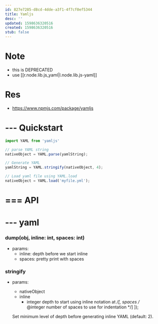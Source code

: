 ```yaml
---
id: 827e7285-d8cd-4dde-a3f1-4f7cf0ef5344
title: Yamljs
desc: ''
updated: 1598636320516
created: 1598636320516
stub: false
---
```


# Note
- this is DEPRECATED
- use [[r.node.lib.js_yaml|l.node.lib.js-yaml]]

# Res
- https://www.npmjs.com/package/yamljs

# --- Quickstart

```ts
import YAML from 'yamljs'

// parse YAML string
nativeObject = YAML.parse(yamlString);

// Generate YAML
yamlString = YAML.stringify(nativeObject, 4);

// Load yaml file using YAML.load
nativeObject = YAML.load('myfile.yml');
```

# === API

# --- yaml

### dump(obj, inline: int, spaces: int)
- params:
    - inline: depth before we start inline
    - spaces: pretty print with spaces

### stringify
- params:
    - nativeObject
    - inline 
        - integer depth to start using inline notation at */[, spaces /* @integer number of spaces to use for indentation */] ]);

  Set minimum level of depth before generating inline 
                        YAML (default: 2).
